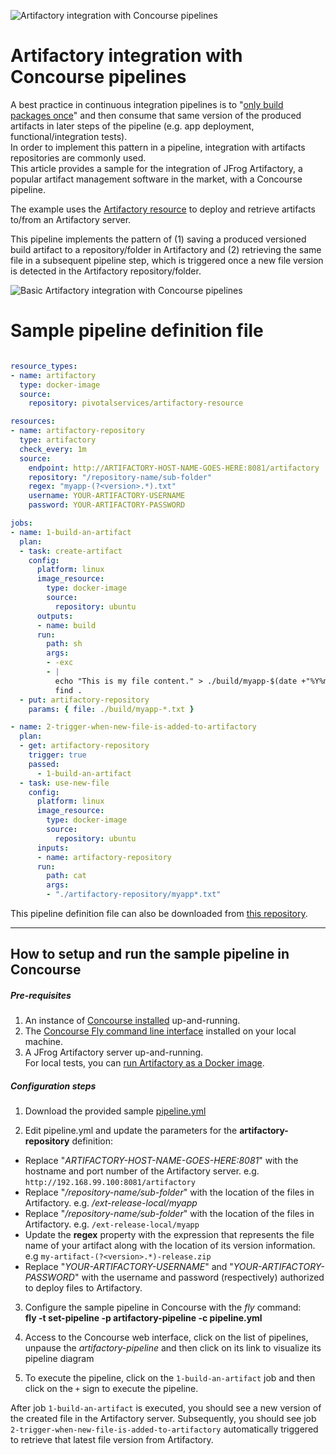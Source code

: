 ![Artifactory integration with Concourse pipelines](https://raw.githubusercontent.com/pivotalservices/concourse-pipeline-samples/master/common/images/concourse-and-artifactory.png)

# Artifactory integration with Concourse pipelines
A best practice in continuous integration pipelines is to "[only build packages once](https://continuousdelivery.com/implementing/patterns/)" and then consume that same version of the produced artifacts in later steps of the pipeline (e.g. app deployment, functional/integration tests).  
In order to implement this pattern in a pipeline, integration with artifacts repositories are commonly used.  
This article provides a sample for the integration of JFrog Artifactory, a popular artifact management software in the market, with a Concourse pipeline.  

The example uses the [Artifactory resource](https://github.com/pivotalservices/artifactory-resource) to deploy and retrieve artifacts to/from an Artifactory server.  

This pipeline implements the pattern of (1) saving a produced versioned build artifact to a repository/folder in Artifactory and (2) retrieving the same file in a subsequent pipeline step, which is triggered once a new file version is detected in the Artifactory repository/folder.

![Basic Artifactory integration with Concourse pipelines](https://raw.githubusercontent.com/pivotalservices/concourse-pipeline-samples/master/common/images/artifactory-pipeline1.jpg)

# Sample pipeline definition file

``` yaml

resource_types:
- name: artifactory
  type: docker-image
  source:
    repository: pivotalservices/artifactory-resource

resources:
- name: artifactory-repository
  type: artifactory
  check_every: 1m
  source:
    endpoint: http://ARTIFACTORY-HOST-NAME-GOES-HERE:8081/artifactory
    repository: "/repository-name/sub-folder"
    regex: "myapp-(?<version>.*).txt"
    username: YOUR-ARTIFACTORY-USERNAME
    password: YOUR-ARTIFACTORY-PASSWORD

jobs:
- name: 1-build-an-artifact
  plan:
  - task: create-artifact
    config:
      platform: linux
      image_resource:
        type: docker-image
        source:
          repository: ubuntu
      outputs:
      - name: build
      run:
        path: sh
        args:
        - -exc
        - |
          echo "This is my file content." > ./build/myapp-$(date +"%Y%m%d%H%S").txt
          find .
  - put: artifactory-repository
    params: { file: ./build/myapp-*.txt }

- name: 2-trigger-when-new-file-is-added-to-artifactory
  plan:
  - get: artifactory-repository
    trigger: true
    passed:
      - 1-build-an-artifact
  - task: use-new-file
    config:
      platform: linux
      image_resource:
        type: docker-image
        source:
          repository: ubuntu
      inputs:
      - name: artifactory-repository
      run:
        path: cat
        args:
        - "./artifactory-repository/myapp*.txt"

```

This pipeline definition file can also be downloaded from [this repository](https://github.com/pivotalservices/concourse-pipeline-samples/blob/master/artifactory-integration/pipeline.yml).

---
## How to setup and run the sample pipeline in Concourse

##### Pre-requisites

1. An instance of [Concourse installed](http://concourse-ci.org/installing.html) up-and-running.  
1. The [Concourse Fly command line interface](http://concourse-ci.org/fly-cli.html) installed on your local machine.  
1. A JFrog Artifactory server up-and-running.  
   For local tests, you can [run Artifactory as a Docker image](https://www.jfrog.com/confluence/display/RTF/Running+with+Docker).  


##### Configuration steps
1. Download the provided sample [pipeline.yml](https://github.com/pivotalservices/concourse-pipeline-samples/blob/master/artifactory-integration/pipeline.yml)  

2. Edit pipeline.yml and update the parameters for the **artifactory-repository** definition:  
  * Replace "*ARTIFACTORY-HOST-NAME-GOES-HERE:8081*" with the hostname and port number of the Artifactory server. e.g. ```http://192.168.99.100:8081/artifactory```  
  * Replace "*/repository-name/sub-folder*" with the location of the files in Artifactory. e.g. */ext-release-local/myapp*  
  * Replace "*/repository-name/sub-folder*" with the location of the files in Artifactory. e.g. ```/ext-release-local/myapp```  
  * Update the **regex** property with the expression that represents the file name of your artifact along with the location of its version information. e.g  ```my-artifact-(?<version>.*)-release.zip```  
  * Replace "*YOUR-ARTIFACTORY-USERNAME*" and "*YOUR-ARTIFACTORY-PASSWORD*" with the username and password (respectively) authorized to deploy files to Artifactory.  


3. Configure the sample pipeline in Concourse with the *fly* command:  
   __fly -t <your-concourse-alias> set-pipeline -p artifactory-pipeline -c pipeline.yml__  

4. Access to the Concourse web interface, click on the list of pipelines, unpause the _artifactory-pipeline_ and then click on its link to visualize its pipeline diagram
5. To execute the pipeline, click on the ```1-build-an-artifact``` job and then click on the ```+``` sign to execute the pipeline.

After job ```1-build-an-artifact``` is executed, you should see a new version of the created file in the Artifactory server. Subsequently, you should see job ```2-trigger-when-new-file-is-added-to-artifactory``` automatically triggered to retrieve that latest file version from Artifactory.
